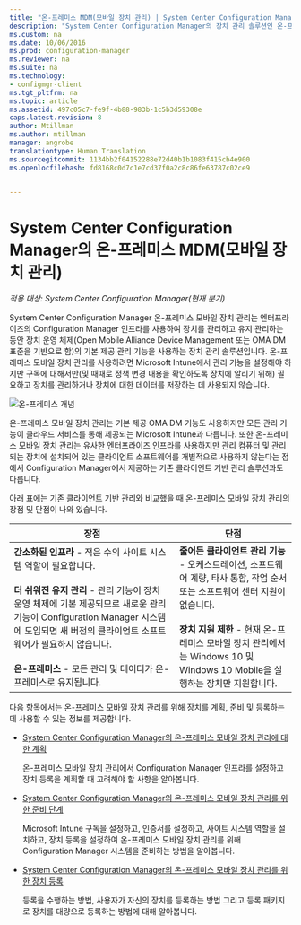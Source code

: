 ```yaml
---
title: "온-프레미스 MDM(모바일 장치 관리) | System Center Configuration Manager"
description: "System Center Configuration Manager의 장치 관리 솔루션인 온-프레미스 모바일 장치 관리에 대해 알아봅니다."
ms.custom: na
ms.date: 10/06/2016
ms.prod: configuration-manager
ms.reviewer: na
ms.suite: na
ms.technology:
- configmgr-client
ms.tgt_pltfrm: na
ms.topic: article
ms.assetid: 497c05c7-fe9f-4b88-983b-1c5b3d59308e
caps.latest.revision: 8
author: Mtillman
ms.author: mtillman
manager: angrobe
translationtype: Human Translation
ms.sourcegitcommit: 1134bb2f04152288e72d40b1b1083f415cb4e900
ms.openlocfilehash: fd8168c0d7c1e7cd37f0a2c8c86fe63787c02ce9


---
```

# <a name="on-premises-mobile-device-management-mdm-in-system-center-configuration-manager"></a>System Center Configuration Manager의 온-프레미스 MDM(모바일 장치 관리)

*적용 대상: System Center Configuration Manager(현재 분기)*

System Center Configuration Manager 온\-프레미스 모바일 장치 관리는 엔터프라이즈의 Configuration Manager 인프라를 사용하여 장치를 관리하고 유지 관리하는 동안 장치 운영 체제(Open Mobile Alliance Device Management 또는 OMA DM 표준을 기반으로 함)의 기본 제공 관리 기능을 사용하는 장치 관리 솔루션입니다. 온\-프레미스 모바일 장치 관리를 사용하려면 Microsoft Intune에서 관리 기능을 설정해야 하지만 구독에 대해서만(및 때때로 정책 변경 내용을 확인하도록 장치에 알리기 위해) 필요하고 장치를 관리하거나 장치에 대한 데이터를 저장하는 데 사용되지 않습니다.  

 ![온\-프레미스 개념](media/On-premises-conceptual.png)  

 온\-프레미스 모바일 장치 관리는 기본 제공 OMA DM 기능도 사용하지만 모든 관리 기능이 클라우드 서비스를 통해 제공되는 Microsoft Intune과 다릅니다.  또한 온\-프레미스 모바일 장치 관리는 유사한 엔터프라이즈 인프라를 사용하지만 관리 컴퓨터 및 관리되는 장치에 설치되어 있는 클라이언트 소프트웨어를 개별적으로 사용하지 않는다는 점에서 Configuration Manager에서 제공하는 기존 클라이언트 기반 관리 솔루션과도 다릅니다.  

 아래 표에는 기존 클라이언트 기반 관리와 비교했을 때 온\-프레미스 모바일 장치 관리의 장점 및 단점이 나와 있습니다.  

|장점|단점|  
|----------------|-------------------|  
|**간소화된 인프라** - 적은 수의 사이트 시스템 역할이 필요합니다.<br /><br /> **더 쉬워진 유지 관리** - 관리 기능이 장치 운영 체제에 기본 제공되므로 새로운 관리 기능이 Configuration Manager 시스템에 도입되면 새 버전의 클라이언트 소프트웨어가 필요하지 않습니다.<br /><br /> **온-프레미스** - 모든 관리 및 데이터가 온-프레미스로 유지됩니다.|**줄어든 클라이언트 관리 기능** - 오케스트레이션, 소프트웨어 계량, 타사 통합, 작업 순서 또는 소프트웨어 센터 지원이 없습니다.<br /><br /> **장치 지원 제한** - 현재 온\-프레미스 모바일 장치 관리에서는 Windows 10 및 Windows 10 Mobile을 실행하는 장치만 지원합니다.|  

 다음 항목에서는 온\-프레미스 모바일 장치 관리를 위해 장치를 계획, 준비 및 등록하는 데 사용할 수 있는 정보를 제공합니다.  

-   [System Center Configuration Manager의 온-프레미스 모바일 장치 관리에 대한 계획](../plan-design/plan-on-premises-mdm.md)  

     온\-프레미스 모바일 장치 관리에서 Configuration Manager 인프라를 설정하고 장치 등록을 계획할 때 고려해야 할 사항을 알아봅니다.  

-   [System Center Configuration Manager의 온-프레미스 모바일 장치 관리를 위한 준비 단계](../get-started/preparation-steps-for-on-premises-mdm.md)  

     Microsoft Intune 구독을 설정하고, 인증서를 설정하고, 사이트 시스템 역할을 설치하고, 장치 등록을 설정하여 온\-프레미스 모바일 장치 관리를 위해 Configuration Manager 시스템을 준비하는 방법을 알아봅니다.  

-   [System Center Configuration Manager의 온-프레미스 모바일 장치 관리를 위한 장치 등록](../deploy-use/enroll-devices-on-premises-mdm.md)  

     등록을 수행하는 방법, 사용자가 자신의 장치를 등록하는 방법 그리고 등록 패키지로 장치를 대량으로 등록하는 방법에 대해 알아봅니다.  



<!--HONumber=Nov16_HO1-->


